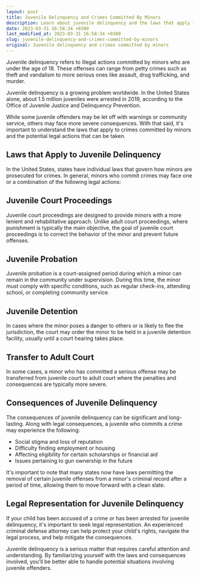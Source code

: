 ```yaml
---
layout: post
title: Juvenile Delinquency and Crimes Committed By Minors
description: Learn about juvenile delinquency and the laws that apply to crimes committed by minors in the United States. Find out the consequences and potential legal actions that can be taken.
date: 2023-03-31 16:58:34 +0300
last_modified_at: 2023-03-31 16:58:34 +0300
slug: juvenile-delinquency-and-crimes-committed-by-minors
original: Juvenile delinquency and crimes committed by minors
---
```


Juvenile delinquency refers to illegal actions committed by minors who are under the age of 18. These offenses can range from petty crimes such as theft and vandalism to more serious ones like assault, drug trafficking, and murder.

Juvenile delinquency is a growing problem worldwide. In the United States alone, about 1.5 million juveniles were arrested in 2019, according to the Office of Juvenile Justice and Delinquency Prevention.

While some juvenile offenders may be let off with warnings or community service, others may face more severe consequences. With that said, it's important to understand the laws that apply to crimes committed by minors and the potential legal actions that can be taken.

## Laws that Apply to Juvenile Delinquency

In the United States, states have individual laws that govern how minors are prosecuted for crimes. In general, minors who commit crimes may face one or a combination of the following legal actions:

## Juvenile Court Proceedings

Juvenile court proceedings are designed to provide minors with a more lenient and rehabilitative approach. Unlike adult court proceedings, where punishment is typically the main objective, the goal of juvenile court proceedings is to correct the behavior of the minor and prevent future offenses.

## Juvenile Probation

Juvenile probation is a court-assigned period during which a minor can remain in the community under supervision. During this time, the minor must comply with specific conditions, such as regular check-ins, attending school, or completing community service.

## Juvenile Detention

In cases where the minor poses a danger to others or is likely to flee the jurisdiction, the court may order the minor to be held in a juvenile detention facility, usually until a court hearing takes place.

## Transfer to Adult Court

In some cases, a minor who has committed a serious offense may be transferred from juvenile court to adult court where the penalties and consequences are typically more severe.

## Consequences of Juvenile Delinquency

The consequences of juvenile delinquency can be significant and long-lasting. Along with legal consequences, a juvenile who commits a crime may experience the following:

- Social stigma and loss of reputation
- Difficulty finding employment or housing
- Affecting eligibility for certain scholarships or financial aid
- Issues pertaining to gun ownership in the future

It's important to note that many states now have laws permitting the removal of certain juvenile offenses from a minor's criminal record after a period of time, allowing them to move forward with a clean slate.

## Legal Representation for Juvenile Delinquency

If your child has been accused of a crime or has been arrested for juvenile delinquency, it's important to seek legal representation. An experienced criminal defense attorney can help protect your child's rights, navigate the legal process, and help mitigate the consequences.

Juvenile delinquency is a serious matter that requires careful attention and understanding. By familiarizing yourself with the laws and consequences involved, you'll be better able to handle potential situations involving juvenile offenders.